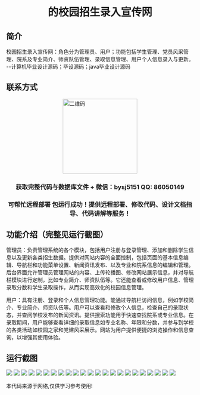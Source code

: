 <p><h1 align="center">的校园招生录入宣传网</h1></p>

## 简介
校园招生录入宣传网：角色分为管理员、用户；功能包括学生管理、党员风采管理、院系及专业简介、师资队伍管理、录取信息管理、用户个人信息录入与更新。    --计算机毕业设计源码；毕设源码；java毕业设计源码


## 联系方式
<img src="https://bs-1329754181.cos.ap-shanghai.myqcloud.com/wx.jpg" alt="二维码" style="display: block; margin: 0 auto;" width="200px">
<p><h3 align="center">获取完整代码与数据库文件 + 微信：bysj5151 QQ: 86050149</h3></p>
<p><h3 align="center">可帮忙远程部署 包运行成功！提供远程部署、修改代码、设计文档指导、代码讲解等服务！</h3></p>

## 功能介绍（完整见运行截图）
管理员：负责管理系统的各个模块，包括用户注册与登录管理、添加和删除学生信息以及更新各类招生数据。提供对网站内容的全面控制，包括页面的基本信息编辑、导航栏和功能菜单设置、新闻资讯发布、以及专业和院系信息的编辑和管理。后台界面允许管理员管理网站的内容、上传轮播图、修改网站展示信息，并对导航栏模块进行定制，比如专业简介、师资队伍等。它还能查看或修改用户信息、管理录取分数和学生录取操作，从而实现高效化的校园信息管理。

用户：具有注册、登录和个人信息管理功能。能通过导航栏访问信息，例如学校简介、专业简介、师资队伍等。用户可以查看和修改个人信息，检查自己的录取状态，并查阅学校发布的新闻资讯。提供搜索功能用于快速查找院系或专业信息。在录取期间，用户能够查看详细的录取信息如专业名称、年限和分数，并参与到学校的各类活动如校园之家和党建风采展示。网站为用户提供便捷的浏览操作和信息查询，以增强其使用体验。


## 运行截图
![](https://bs-1329754181.cos.ap-shanghai.myqcloud.com/ssm/CampusEnrollmentPromotionWebsite/img/001.jpg)
![](https://bs-1329754181.cos.ap-shanghai.myqcloud.com/ssm/CampusEnrollmentPromotionWebsite/img/002.jpg)
![](https://bs-1329754181.cos.ap-shanghai.myqcloud.com/ssm/CampusEnrollmentPromotionWebsite/img/003.jpg)
![](https://bs-1329754181.cos.ap-shanghai.myqcloud.com/ssm/CampusEnrollmentPromotionWebsite/img/004.jpg)
![](https://bs-1329754181.cos.ap-shanghai.myqcloud.com/ssm/CampusEnrollmentPromotionWebsite/img/005.jpg)
![](https://bs-1329754181.cos.ap-shanghai.myqcloud.com/ssm/CampusEnrollmentPromotionWebsite/img/006.jpg)
![](https://bs-1329754181.cos.ap-shanghai.myqcloud.com/ssm/CampusEnrollmentPromotionWebsite/img/007.jpg)
![](https://bs-1329754181.cos.ap-shanghai.myqcloud.com/ssm/CampusEnrollmentPromotionWebsite/img/008.jpg)
![](https://bs-1329754181.cos.ap-shanghai.myqcloud.com/ssm/CampusEnrollmentPromotionWebsite/img/009.jpg)
![](https://bs-1329754181.cos.ap-shanghai.myqcloud.com/ssm/CampusEnrollmentPromotionWebsite/img/010.jpg)
![](https://bs-1329754181.cos.ap-shanghai.myqcloud.com/ssm/CampusEnrollmentPromotionWebsite/img/011.jpg)
![](https://bs-1329754181.cos.ap-shanghai.myqcloud.com/ssm/CampusEnrollmentPromotionWebsite/img/012.jpg)
![](https://bs-1329754181.cos.ap-shanghai.myqcloud.com/ssm/CampusEnrollmentPromotionWebsite/img/013.jpg)
![](https://bs-1329754181.cos.ap-shanghai.myqcloud.com/ssm/CampusEnrollmentPromotionWebsite/img/014.jpg)
![](https://bs-1329754181.cos.ap-shanghai.myqcloud.com/ssm/CampusEnrollmentPromotionWebsite/img/015.jpg)
![](https://bs-1329754181.cos.ap-shanghai.myqcloud.com/ssm/CampusEnrollmentPromotionWebsite/img/016.jpg)
![](https://bs-1329754181.cos.ap-shanghai.myqcloud.com/ssm/CampusEnrollmentPromotionWebsite/img/017.jpg)
![](https://bs-1329754181.cos.ap-shanghai.myqcloud.com/ssm/CampusEnrollmentPromotionWebsite/img/018.jpg)
![](https://bs-1329754181.cos.ap-shanghai.myqcloud.com/ssm/CampusEnrollmentPromotionWebsite/img/019.jpg)
![](https://bs-1329754181.cos.ap-shanghai.myqcloud.com/ssm/CampusEnrollmentPromotionWebsite/img/020.jpg)
![](https://bs-1329754181.cos.ap-shanghai.myqcloud.com/ssm/CampusEnrollmentPromotionWebsite/img/021.jpg)
![](https://bs-1329754181.cos.ap-shanghai.myqcloud.com/ssm/CampusEnrollmentPromotionWebsite/img/022.jpg)
![](https://bs-1329754181.cos.ap-shanghai.myqcloud.com/ssm/CampusEnrollmentPromotionWebsite/img/023.jpg)

<p>本代码来源于网络,仅供学习参考使用!</p>
